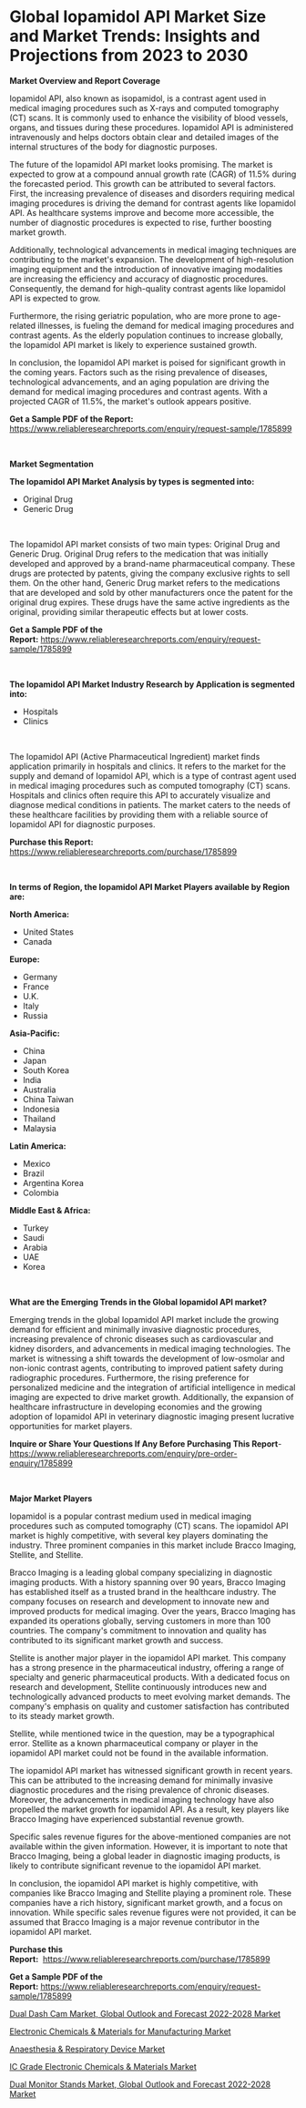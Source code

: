 <p><h1>Global Iopamidol API Market Size and Market Trends: Insights and Projections from 2023 to 2030</h1></p><p><strong>Market Overview and Report Coverage</strong></p>
<p><p>Iopamidol API, also known as isopamidol, is a contrast agent used in medical imaging procedures such as X-rays and computed tomography (CT) scans. It is commonly used to enhance the visibility of blood vessels, organs, and tissues during these procedures. Iopamidol API is administered intravenously and helps doctors obtain clear and detailed images of the internal structures of the body for diagnostic purposes.</p><p>The future of the Iopamidol API market looks promising. The market is expected to grow at a compound annual growth rate (CAGR) of 11.5% during the forecasted period. This growth can be attributed to several factors. First, the increasing prevalence of diseases and disorders requiring medical imaging procedures is driving the demand for contrast agents like Iopamidol API. As healthcare systems improve and become more accessible, the number of diagnostic procedures is expected to rise, further boosting market growth.</p><p>Additionally, technological advancements in medical imaging techniques are contributing to the market's expansion. The development of high-resolution imaging equipment and the introduction of innovative imaging modalities are increasing the efficiency and accuracy of diagnostic procedures. Consequently, the demand for high-quality contrast agents like Iopamidol API is expected to grow.</p><p>Furthermore, the rising geriatric population, who are more prone to age-related illnesses, is fueling the demand for medical imaging procedures and contrast agents. As the elderly population continues to increase globally, the Iopamidol API market is likely to experience sustained growth.</p><p>In conclusion, the Iopamidol API market is poised for significant growth in the coming years. Factors such as the rising prevalence of diseases, technological advancements, and an aging population are driving the demand for medical imaging procedures and contrast agents. With a projected CAGR of 11.5%, the market's outlook appears positive.</p></p>
<p><strong>Get a Sample PDF of the Report:</strong> <a href="https://www.reliableresearchreports.com/enquiry/request-sample/1785899">https://www.reliableresearchreports.com/enquiry/request-sample/1785899</a></p>
<p>&nbsp;</p>
<p><strong>Market Segmentation</strong></p>
<p><strong>The Iopamidol API Market Analysis by types is segmented into:</strong></p>
<p><ul><li>Original Drug</li><li>Generic Drug</li></ul></p>
<p>&nbsp;</p>
<p><p>The Iopamidol API market consists of two main types: Original Drug and Generic Drug. Original Drug refers to the medication that was initially developed and approved by a brand-name pharmaceutical company. These drugs are protected by patents, giving the company exclusive rights to sell them. On the other hand, Generic Drug market refers to the medications that are developed and sold by other manufacturers once the patent for the original drug expires. These drugs have the same active ingredients as the original, providing similar therapeutic effects but at lower costs.</p></p>
<p><strong>Get a Sample PDF of the Report:</strong>&nbsp;<a href="https://www.reliableresearchreports.com/enquiry/request-sample/1785899">https://www.reliableresearchreports.com/enquiry/request-sample/1785899</a></p>
<p>&nbsp;</p>
<p><strong>The Iopamidol API Market Industry Research by Application is segmented into:</strong></p>
<p><ul><li>Hospitals</li><li>Clinics</li></ul></p>
<p>&nbsp;</p>
<p><p>The Iopamidol API (Active Pharmaceutical Ingredient) market finds application primarily in hospitals and clinics. It refers to the market for the supply and demand of Iopamidol API, which is a type of contrast agent used in medical imaging procedures such as computed tomography (CT) scans. Hospitals and clinics often require this API to accurately visualize and diagnose medical conditions in patients. The market caters to the needs of these healthcare facilities by providing them with a reliable source of Iopamidol API for diagnostic purposes.</p></p>
<p><strong>Purchase this Report:</strong>&nbsp; <a href="https://www.reliableresearchreports.com/purchase/1785899">https://www.reliableresearchreports.com/purchase/1785899</a></p>
<p>&nbsp;</p>
<p><strong>In terms of Region, the Iopamidol API Market Players available by Region are:</strong></p>
<p>
    <p> <strong> North America: </strong>
        <ul>
            <li>United States</li>
            <li>Canada</li>
        </ul>
        </p> 
    <p> <strong> Europe: </strong>
        <ul>
            <li>Germany</li>
            <li>France</li>
            <li>U.K.</li>
            <li>Italy</li>
            <li>Russia</li>
        </ul>
        </p> 
    <p> <strong> Asia-Pacific: </strong>
        <ul>
            <li>China</li>
            <li>Japan</li>
            <li>South Korea</li>
            <li>India</li>
            <li>Australia</li>
            <li>China Taiwan</li>
            <li>Indonesia</li>
            <li>Thailand</li>
            <li>Malaysia</li>
        </ul>
        </p> 
    <p> <strong> Latin America: </strong>
        <ul>
            <li>Mexico</li>
            <li>Brazil</li>
            <li>Argentina Korea</li>
            <li>Colombia</li>
        </ul>
        </p> 
    <p> <strong> Middle East & Africa: </strong>
        <ul>
            <li>Turkey</li>
            <li>Saudi</li>
            <li>Arabia</li>
            <li>UAE</li>
            <li>Korea</li>
        </ul>
    </p>
    </p>
<p>&nbsp;</p>
<p><strong>What are the Emerging Trends in the Global Iopamidol API market?</strong></p>
<p><p>Emerging trends in the global Iopamidol API market include the growing demand for efficient and minimally invasive diagnostic procedures, increasing prevalence of chronic diseases such as cardiovascular and kidney disorders, and advancements in medical imaging technologies. The market is witnessing a shift towards the development of low-osmolar and non-ionic contrast agents, contributing to improved patient safety during radiographic procedures. Furthermore, the rising preference for personalized medicine and the integration of artificial intelligence in medical imaging are expected to drive market growth. Additionally, the expansion of healthcare infrastructure in developing economies and the growing adoption of Iopamidol API in veterinary diagnostic imaging present lucrative opportunities for market players.</p></p>
<p><strong>Inquire or Share Your Questions If Any Before Purchasing This Report</strong>- <a href="https://www.reliableresearchreports.com/enquiry/pre-order-enquiry/1785899">https://www.reliableresearchreports.com/enquiry/pre-order-enquiry/1785899</a></p>
<p>&nbsp;</p>
<p><strong>Major Market Players</strong></p>
<p><p>Iopamidol is a popular contrast medium used in medical imaging procedures such as computed tomography (CT) scans. The iopamidol API market is highly competitive, with several key players dominating the industry. Three prominent companies in this market include Bracco Imaging, Stellite, and Stellite.</p><p>Bracco Imaging is a leading global company specializing in diagnostic imaging products. With a history spanning over 90 years, Bracco Imaging has established itself as a trusted brand in the healthcare industry. The company focuses on research and development to innovate new and improved products for medical imaging. Over the years, Bracco Imaging has expanded its operations globally, serving customers in more than 100 countries. The company's commitment to innovation and quality has contributed to its significant market growth and success.</p><p>Stellite is another major player in the iopamidol API market. This company has a strong presence in the pharmaceutical industry, offering a range of specialty and generic pharmaceutical products. With a dedicated focus on research and development, Stellite continuously introduces new and technologically advanced products to meet evolving market demands. The company's emphasis on quality and customer satisfaction has contributed to its steady market growth.</p><p>Stellite, while mentioned twice in the question, may be a typographical error. Stellite as a known pharmaceutical company or player in the iopamidol API market could not be found in the available information.</p><p>The iopamidol API market has witnessed significant growth in recent years. This can be attributed to the increasing demand for minimally invasive diagnostic procedures and the rising prevalence of chronic diseases. Moreover, the advancements in medical imaging technology have also propelled the market growth for iopamidol API. As a result, key players like Bracco Imaging have experienced substantial revenue growth.</p><p>Specific sales revenue figures for the above-mentioned companies are not available within the given information. However, it is important to note that Bracco Imaging, being a global leader in diagnostic imaging products, is likely to contribute significant revenue to the iopamidol API market.</p><p>In conclusion, the iopamidol API market is highly competitive, with companies like Bracco Imaging and Stellite playing a prominent role. These companies have a rich history, significant market growth, and a focus on innovation. While specific sales revenue figures were not provided, it can be assumed that Bracco Imaging is a major revenue contributor in the iopamidol API market.</p></p>
<p><strong>Purchase this Report:</strong>&nbsp;&nbsp;<a href="https://www.reliableresearchreports.com/purchase/1785899">https://www.reliableresearchreports.com/purchase/1785899</a></p>
<p></p>
<p><strong>Get a Sample PDF of the Report:</strong>&nbsp;<a href="https://www.reliableresearchreports.com/enquiry/request-sample/1785899">https://www.reliableresearchreports.com/enquiry/request-sample/1785899</a></p>
<p><p><a href="https://medium.com/@aashish.reportprime2/dual-dash-cam-market-global-outlook-and-forecast-2022-2028-market-focuses-on-market-share-size-31a5299cb80c">Dual Dash Cam Market, Global Outlook and Forecast 2022-2028 Market</a></p><p><a href="https://github.com/Chiragrp24/Market-Research-Report-List-1/blob/main/electronic-chemicals-materials-for-manufacturing-market.md">Electronic Chemicals & Materials for Manufacturing Market</a></p><p><a href="https://www.linkedin.com/pulse/anaesthesia-amp-respiratory-device-market-challenges-opportunities/">Anaesthesia & Respiratory Device Market</a></p><p><a href="https://github.com/YashRP12/Market-Research-Report-List-1/blob/main/ic-grade-electronic-chemicals-materials-market.md">IC Grade Electronic Chemicals & Materials Market</a></p><p><a href="https://medium.com/@akshatreportprime/dual-monitor-stands-market-global-outlook-and-forecast-2022-2028-market-share-evolution-and-market-ce9d8676dfd9">Dual Monitor Stands Market, Global Outlook and Forecast 2022-2028 Market</a></p></p>